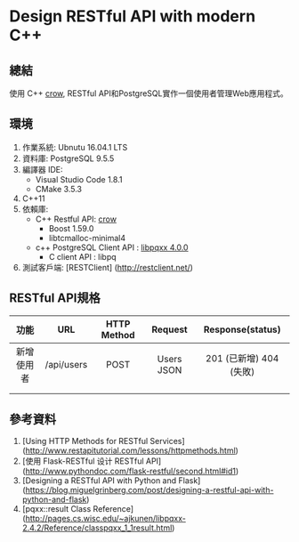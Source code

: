 # Design RESTful API with modern C++
## 總結
使用 C++ [crow](https://github.com/ipkn/crow), RESTful API和PostgreSQL實作一個使用者管理Web應用程式。

## 環境
1. 作業系統: Ubnutu 16.04.1 LTS 
2. 資料庫: PostgreSQL 9.5.5
3. 編譯器 IDE:
   * Visual Studio Code 1.8.1
   * CMake 3.5.3
4. C++11    
5. 依賴庫:
   * C++ Restful API: [crow](https://github.com/ipkn/crow)
      * Boost 1.59.0
      * libtcmalloc-minimal4
   * c++ PostgreSQL Client API : [libpqxx 4.0.0](http://pqxx.org/development/libpqxx/)
      * C client API : libpq
6. 測試客戶端: [RESTClient] (http://restclient.net/)

## RESTful API規格
|    功能    	|     URL    	| HTTP Method 	|   Request  	|     Response(status)    	|
|:----------:	|:----------:	|:-----------:	|:----------:	|:-----------------------:	|
| 新增使用者 	| /api/users 	|     POST    	| Users JSON 	| 201 (已新增) 404 (失敗) 	|
|            	|            	|             	|            	|                         	|
|            	|            	|             	|            	|                         	|

## 參考資料
1. [Using HTTP Methods for RESTful Services] (http://www.restapitutorial.com/lessons/httpmethods.html)
2. [使用 Flask-RESTful 设计 RESTful API] (http://www.pythondoc.com/flask-restful/second.html#id1)
3. [Designing a RESTful API with Python and Flask] (https://blog.miguelgrinberg.com/post/designing-a-restful-api-with-python-and-flask)
4. [pqxx::result Class Reference] (http://pages.cs.wisc.edu/~ajkunen/libpqxx-2.4.2/Reference/classpqxx_1_1result.html)
